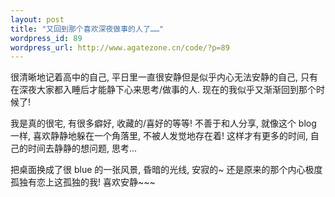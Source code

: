 ```yaml
--- 
layout: post
title: "又回到那个喜欢深夜做事的人了……"
wordpress_id: 89
wordpress_url: http://www.agatezone.cn/code/?p=89
---
```

很清晰地记着高中的自己, 平日里一直很安静但是似乎内心无法安静的自己, 只有在深夜大家都入睡后才能静下心来思考/做事的人. 现在的我似乎又渐渐回到那个时候了!

我是真的很宅, 有很多癖好, 收藏的/喜好的等等! 不善于和人分享, 就像这个 blog 一样, 喜欢静静地躲在一个角落里, 不被人发觉地存在着! 这样才有更多的时间, 自己的时间去静静的想问题, 思考...

把桌面换成了很 blue 的一张风景, 昏暗的光线, 安寂的~ 还是原来的那个内心极度孤独有恋上这孤独的我! 喜欢安静~~~
